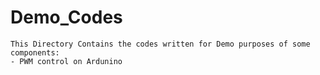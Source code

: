 # Demo_Codes

```
This Directory Contains the codes written for Demo purposes of some components:
- PWM control on Ardunino
```
